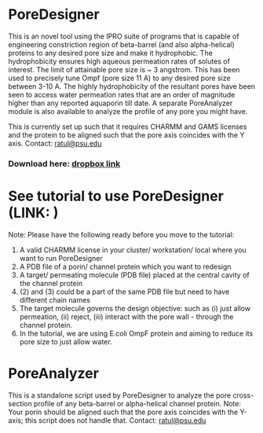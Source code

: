 # PoreDesigner

This is an novel tool using the IPRO suite of programs that is capable of engineering constriction region of beta-barrel (and also alpha-helical) proteins to any desired pore size and make it hydrophobic. The hydrophobicity ensures high aqueous permeation rates of solutes of interest. The limit of attainable pore size is ~ 3 angstrom. This has been used to precisely tune Ompf (pore size 11 A) to any desired pore size between 3-10 A. The highly hydrophobicity of the resultant pores have been seen to access water permeation rates that are an order of magnitude higher than any reported aquaporin till date. A separate PoreAnalyzer module is also available to analyze the profile of any pore you might have.

This is currently set up such that it requires CHARMM and GAMS licenses and the protein to be aligned such that the pore axis coincides with the Y axis. 
Contact: ratul@psu.edu

### Download here: [dropbox link](https://www.dropbox.com/sh/hf3r76ipboymyw2/AAAS7BK0KQe77k9Qi68hf24Ta?dl=0)
# See tutorial to use PoreDesigner (LINK: )
Note: Please have the following ready before you move to the tutorial:
1) A valid CHARMM license in your cluster/ workstation/ local where you want to run PoreDesigner
2) A PDB file of a porin/ channel protein which you want to redesign
3) A target/ permeating molecule (PDB file) placed at the central cavity of the channel protein
4) (2) and (3) could be a part of the same PDB file but need to have different chain names
5) The target molecule governs the design objective: such as (i) just allow permeation, (ii) reject, (iii) interact with the pore wall - through the channel protein.
6) In the tutorial, we are using E.coli OmpF protein and aiming to reduce its pore size to just allow water.

# PoreAnalyzer
This is a standalone script used by PoreDesigner to analyze the pore cross-section profile of any beta-barrel or alpha-helical channel protein. Note: Your porin should be aligned such that the pore axis coincides with the Y-axis; this script does not handle that.
Contact: ratul@psu.edu
